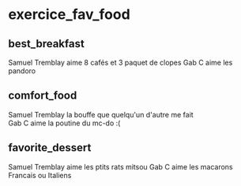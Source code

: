 # exercice_fav_food


## best_breakfast
Samuel Tremblay aime 8 cafés et 3 paquet de clopes
Gab C aime les pandoro
## comfort_food
Samuel Tremblay la bouffe que quelqu'un d'autre me fait  
Gab C aime la poutine du mc-do :(    
## favorite_dessert
Samuel Tremblay aime les ptits rats mitsou
Gab C aime les macarons Francais ou Italiens  
